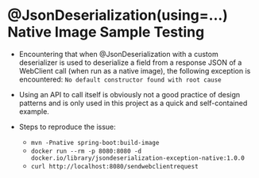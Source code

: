# @JsonDeserialization(using=...) Native Image Sample Testing

- Encountering that when @JsonDeserialization with a custom deserializer is used to deserialize a field from a response 
  JSON of a WebClient call (when run as a native image), the following exception is encountered: 
  `No default constructor found with root cause`
  
- Using an API to call itself is obviously not a good practice of design patterns and is only used in this project as a 
  quick and self-contained example.
  
- Steps to reproduce the issue:
    - `mvn -Pnative spring-boot:build-image`
    - `docker run --rm -p 8080:8080 -d docker.io/library/jsondeserialization-exception-native:1.0.0`
    - `curl http://localhost:8080/sendwebclientrequest`
